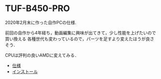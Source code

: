 
# TUF-B450-PRO

2020年2月末に作った自作PCの仕様.

前回の自作から4年経ち，動画編集に興味が出てきて，少し性能を上げたいので買い換える
各種世代も変わっているので，パーツを足すより変えたほうが良さそう．

CPUは評判の良いAMDに変えてみる．

- [仕様](spec.md)
- [インストール](install.md)
